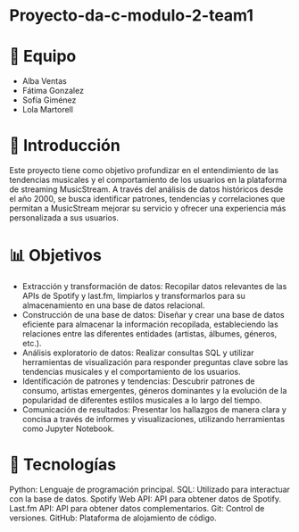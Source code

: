 # Proyecto-da-c-modulo-2-team1

# 👥 Equipo
- Alba Ventas 
- Fátima Gonzalez
- Sofía Giménez
- Lola Martorell

# 📌 Introducción

Este proyecto tiene como objetivo profundizar en el entendimiento de las tendencias musicales y el comportamiento de los usuarios en la plataforma de streaming MusicStream. A través del análisis de datos históricos desde el año 2000, se busca identificar patrones, tendencias y correlaciones que permitan a MusicStream mejorar su servicio y ofrecer una experiencia más personalizada a sus usuarios.

# 📊 Objetivos

- Extracción y transformación de datos: Recopilar datos relevantes de las APIs de Spotify y last.fm, limpiarlos y transformarlos para su almacenamiento en una base de datos relacional.
- Construcción de una base de datos: Diseñar y crear una base de datos eficiente para almacenar la información recopilada, estableciendo las relaciones entre las diferentes entidades (artistas, álbumes, géneros, etc.).
- Análisis exploratorio de datos: Realizar consultas SQL y utilizar herramientas de visualización para responder preguntas clave sobre las tendencias musicales y el comportamiento de los usuarios.
- Identificación de patrones y tendencias: Descubrir patrones de consumo, artistas emergentes, géneros dominantes y la evolución de la popularidad de diferentes estilos musicales a lo largo del tiempo.
- Comunicación de resultados: Presentar los hallazgos de manera clara y concisa a través de informes y visualizaciones, utilizando herramientas como Jupyter Notebook.

# 📍 Tecnologías
Python: Lenguaje de programación principal.
SQL: Utilizado para interactuar con la base de datos.
Spotify Web API: API para obtener datos de Spotify.
Last.fm API: API para obtener datos complementarios.
Git: Control de versiones.
GitHub: Plataforma de alojamiento de código.
